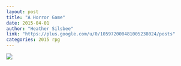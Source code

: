 ```yaml
---
layout: post
title: "A Horror Game"
date: 2015-04-01
author: "Heather Silsbee"
link: "https://plus.google.com/u/0/105972000481005238024/posts"
categories: 2015 rpg
---
```

![]({{site.url}}/2015images/AHorrorGame.jpg)
